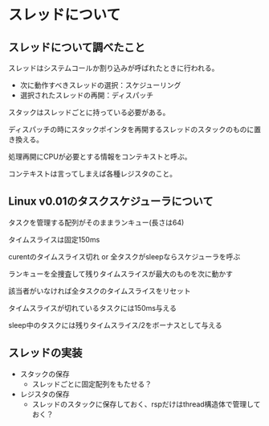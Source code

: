 # スレッドについて

## スレッドについて調べたこと

スレッドはシステムコールか割り込みが呼ばれたときに行われる。

- 次に動作すべきスレッドの選択：スケジューリング
- 選択されたスレッドの再開：ディスパッチ

スタックはスレッドごとに持っている必要がある。

ディスパッチの時にスタックポインタを再開するスレッドのスタックのものに置き換える。

処理再開にCPUが必要とする情報をコンテキストと呼ぶ。

コンテキストは言ってしまえば各種レジスタのこと。

## Linux v0.01のタスクスケジューラについて

タスクを管理する配列がそのままランキュー(長さは64)

タイムスライスは固定150ms

curentのタイムスライス切れ or 全タスクがsleepならスケジューラを呼ぶ

ランキューを全捜査して残りタイムスライスが最大のものを次に動かす

該当者がいなければ全タスクのタイムスライスをリセット

タイムスライスが切れているタスクには150ms与える

sleep中のタスクには残りタイムスライス/2をボーナスとして与える

## スレッドの実装

- スタックの保存
    - スレッドごとに固定配列をもたせる？
- レジスタの保存
    - スレッドのスタックに保存しておく、rspだけはthread構造体で管理しておく？

## 
